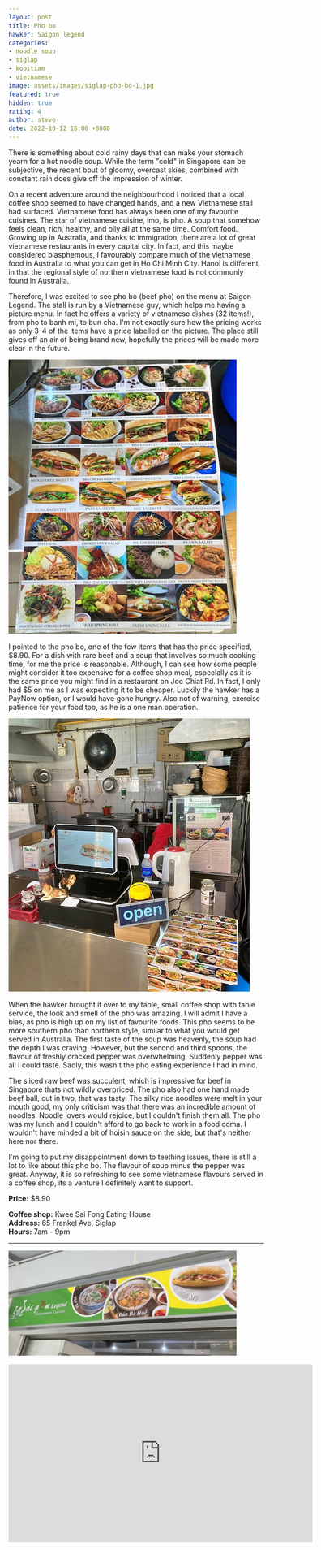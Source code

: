 ```yaml
---
layout: post
title: Pho bo
hawker: Saigon legend
categories:
- noodle soup
- siglap
- kopitiam
- vietnamese
image: assets/images/siglap-pho-bo-1.jpg
featured: true
hidden: true
rating: 4
author: steve
date: 2022-10-12 16:00 +0800
---
```

There is something about cold rainy days that can make your stomach yearn for a hot noodle soup. While the term "cold" in Singapore can be subjective, the recent bout of gloomy, overcast skies, combined with constant rain does give off the impression of winter.

On a recent adventure around the neighbourhood I noticed that a local coffee shop seemed to have changed hands, and a new Vietnamese stall had surfaced. Vietnamese food has always been one of my favourite cuisines. The star of vietnamese cuisine, imo, is pho. A soup that somehow feels clean, rich, healthy, and oily all at the same time. Comfort food. Growing up in Australia, and thanks to immigration, there are a lot of great vietnamese restaurants in every capital city. In fact, and this maybe considered blasphemous, I favourably compare much of the vietnamese food in Australia to what you can get in Ho Chi Minh City. Hanoi is different, in that the regional style of northern vietnamese food is not commonly found in Australia.

Therefore, I was excited to see pho bo (beef pho) on the menu at Saigon Legend. The stall is run by a Vietnamese guy, which helps me having a picture menu. In fact he offers a variety of vietnamese dishes (32 items!), from pho to banh mi, to bun cha. I'm not exactly sure how the pricing works as only 3-4 of the items have a price labelled on the picture. The place still gives off an air of being brand new, hopefully the prices will be made more clear in the future.

![Saigon legend menu](/assets/images/siglap-pho-bo-2.jpg "Saigon legend menu")

I pointed to the pho bo, one of the few items that has the price specified, $8.90. For a dish with rare beef and a soup that involves so much cooking time, for me the price is reasonable. Although, I can see how some people might consider it too expensive for a coffee shop meal, especially as it is the same price you might find in a restaurant on Joo Chiat Rd. In fact, I only had $5 on me as I was expecting it to be cheaper. Luckily the hawker has a PayNow option, or I would have gone hungry. Also not of warning, exercise patience for your food too, as he is a one man operation.

![Saigon legend kitchen](/assets/images/siglap-pho-bo-3.jpg "Saigon legend kitchen")

When the hawker brought it over to my table, small coffee shop with table service, the look and smell of the pho was amazing. I will admit I have a bias, as pho is high up on my list of favourite foods. This pho seems to be more southern pho than northern style, similar to what you would get served in Australia. The first taste of the soup was heavenly, the soup had the depth I was craving. However, but the second and third spoons, the flavour of freshly cracked pepper was overwhelming. Suddenly pepper was all I could taste. Sadly, this wasn't the pho eating experience I had in mind.

The sliced raw beef was succulent, which is impressive for beef in Singapore thats not wildly overpriced. The pho also had one hand made beef ball, cut in two, that was tasty. The silky rice noodles were melt in your mouth good, my only criticism was that there was an incredible amount of noodles. Noodle lovers would rejoice, but I couldn't finish them all. The pho was my lunch and I couldn't afford to go back to work in a food coma. I wouldn't have minded a bit of hoisin sauce on the side, but that's neither here nor there.

I'm going to put my disappointment down to teething issues, there is still a lot to like about this pho bo. The flavour of soup minus the pepper was great. Anyway, it is so refreshing to see some vietnamese flavours served in a coffee shop, its a venture I definitely want to support.

**Price:** $8.90  

**Coffee shop:** Kwee Sai Fong Eating House  
**Address:** 65 Frankel Ave, Siglap  
**Hours:** 7am - 9pm  

***  

![Saigon legend sign](/assets/images/siglap-pho-bo-4.jpg "Saigon legend sign")

<iframe src="https://www.google.com/maps/embed?pb=!1m18!1m12!1m3!1d3988.7664329136437!2d103.91678721441258!3d1.3156950620515733!2m3!1f0!2f0!3f0!3m2!1i1024!2i768!4f13.1!3m3!1m2!1s0x31da22a61504fc09%3A0xef4ccc977bb2c7b0!2sKwee+Sai+Fong+Eating+House!5e0!3m2!1sen!2ssg!4v1566456891113!5m2!1sen!2ssg" width="600" height="350" frameborder="0" style="border:0" allowfullscreen></iframe>